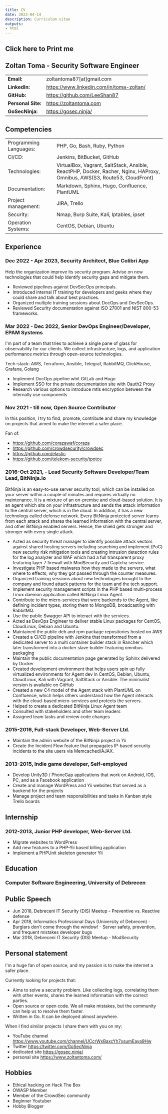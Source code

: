 ```yaml
---
title: CV
date: 2023-04-14
description: Curriculum vitae
outputs:
- html
---
```


<div id="printableArea" class="noPrint">
      <h2 onclick="printDiv('article')"/><i class="fa fa-print" style="font-size:24px"></i> Click here to Print me <i class="fa fa-print" style="font-size:24px"></i></h2>
</div>
<script src="/js/printme.js"></script>

## Zoltan Toma - Security Software Engineer

| | |
|-|-|
| **Email:** | zoltantoma87[at]gmail.com |
| **LinkedIn:** | https://www.linkedin.com/in/toma-zoltan/ |
| **GitHub:** |            https://github.com/LeeShan87 |
| **Personal Site:** |  https://zoltantoma.com |
| **GoSecNinja:** |    https://gosec.ninja/ |

## Competencies

| | |
|-|-|
| Programming Languages: | PHP, Go, Bash, Ruby, Python |
| CI/CD: | Jenkins, BitBucket, GitHub |
| Technologies: | VirtualBox, Vagrant, SaltStack, Ansible, ReactPHP, Docker, Racher, Nginx, HAProxy, Omnibus, AWS(S3, Route53, CloudFront) |
| Documentation: | Markdown, Sphinx, Hugo, Confluence, PlantUML |
| Project management: | JIRA, Trello |
| Security: | Nmap, Burp Suite, Kali, Iptables, ipset |
| Operation Systems: | CentOS, Debian, Ubuntu |

## Experience

### Dec 2022 - Apr 2023, Security Architect, Blue Colibri App

Help the organization improve its security program. Advise on new technologies that could help identify security gaps and mitigate them.

- Reviewed pipelines against DevSecOps principals.
- Introduced internal IT training for developers and geeks where they could share and talk about best practices.
- Organized multiple training sessions about DocOps and DevSecOps.
- Reviewed Security documentation against ISO 27001 and NIST 800-53 frameworks.

### Mar 2022 - Dec 2022, Senior DevOps Engineer/Developer,  EPAM Systems

I'm part of a team that tries to achieve a single pane of glass for observability for our
clients. We collect infrastructure, logs, and
application performance metrics through open-source technologies.

Tech-stack: AWS, Terraform, Ansible, Telegraf, RabbitMQ, ClickHouse, Grafana, Golang

- Implement DocOps pipeline whit GitLab and Hugo
- Implement SSO for the private documentation site with Oauth2 Proxy
- Research various options to introduce mtls encryption between the internally use components

### Nov 2021 - till now, Open Source Contributor

In this position, I try to find, promote, contribute and share my knowledge on projects that aimed to make the internet a safer place.

Fan of:
- https://github.com/corazawaf/coraza
- https://github.com/crowdsecurity/crowdsec
- https://github.com/elastic
- https://github.com/telekom-security/tpotce

### 2016-Oct 2021,  -   Lead Security Software Developer/Team Lead, BitNinja.io

BitNinja is an easy-to-use server security tool, which can be installed on your server within a couple of minutes and requires virtually no maintenance. It is a mixture of an on-premise and cloud-based solution. It is an agent which sits on your infrastructure and sends the attack information to the central server, which is in the cloud. In addition, it has a new technology called defense network. Every BitNinja protected server learns from each attack and shares the learned information with the central server, and other BitNinja enabled servers. Hence, the shield gets stronger and stronger with every single attack.

- Acted as security threat manager to identify possible attack vectors against shared hosting servers including searching and implement (PoC) new security risk mitigation tools and creating intrusion detection rules for the log analyzer and WAF which had a full transparent proxy featuring layer 7 firewall with ModSecurity and Captcha service.
- Investigate PHP based malwares how they made to the servers, what where to effects, why they got passed through the counter measures.
- Organized training sessions about new technologies brought to the company and found attack patterns for the team and the tech support.
- Implement security management scripts in the PHP based multi-process Linux daemon application called BitNinja Linux Agent.
- Contribute to the micro-services that were backends to the Agent, like defining incident types, storing them to MongoDB, broadcasting with RabbitMQ.
- Use the public Swagger API to interact with the services.
- Acted as DevOps Engineer to deliver stable Linux packages for CentOS, CloudLinux, Debian and Ubuntu.
- Maintained the public deb and rpm package repositories hosted on AWS
- Created a CI/CD pipeline with Jenkins that transformed from a dedicated server to a multi container builder stack in Rancher which later transformed into a docker slave builder featuring omnibus packaging
- Maintain the public documentation page generated by Sphinx delivered by Docker
- Created development environment that helps users spin up fully virtualized environments for Agent dev in CentOS, Debian, Ubuntu, CloudLinux, Kali with Vagrant, SaltStack or Ansible. The minimalist version is available on GitHub
- Created a new C4 model of the Agent stack with PlantUML on Confluence, which helps others understand how the Agent interacts with the cloud-based micro-services and protects the servers.
- Helped to create a dedicated BitNinja Linux Agent team
- Consulted with stakeholders and other team leaders
- Assigned team tasks and review code changes

### 2015-2016, Full-stack Developer, Web-Server Ltd.

- Maintain the admin website of the BitNinja project in Yii
- Create the Incident Flow feature that propagates IP-based security incidents to the site users via Memcached/AJAX.

### 2013-2015, Indie game developer, Self-employed

- Develop Unity3D / PhoneGap applications that work on Android, IOS, PC, and as a Facebook application
- Create and manage WordPress and Yii websites that served as a backend for the projects
- Manage project and team responsibilities and tasks in Kanban style Trello boards

## Internship

### 2012-2013, Junior PHP developer, Web-Server Ltd.

- Migrate websites to WordPress
- Add new features to a PHP-Yii based billing application
- Implement a PHPUnit skeleton generator Yii

## Education
### Computer Software Engineering, University of Debrecen

## Public Speech

- Jun 2018, Debreceni IT Security (DIS) Meetup - Preventive vs. Reactive defense
- Apr 2018, Informatics Professional Days (University of Debrecen) - Burglars don't come through the window! - Server safety, prevention, and frequent mistakes developer bugs
- Mar 2018, Debreceni IT Security (DIS) Meetup - ModSecurity

## Personal statement

I'm a huge fan of open source, and my passion is to make the internet a safer place.

Currently looking for projects that:

- Aims to solve a security problem. Like collecting logs, correlating them with other events, shares the learned information with the correct parties.
- Open source or open code. We all make mistakes, but the community can help us to resolve them faster.
- Written in Go. It can be deployed almost anywhere.

When I find similar projects I share them with you on my:

- YouTube channel https://www.youtube.com/channel/UCcrWxBaxcYh7xsumEaya9Hw
- Twitter https://twitter.com/GoSecNinja
- dedicated site https://gosec.ninja/
- personal site https://www.zoltantoma.com/

## Hobbies

- Ethical hacking on Hack The Box
- OWASP Member
- Member of the CrowdSec community
- Beginner Youtuber
- Hobby Blogger